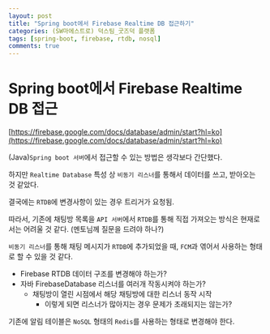 ```yaml
---
layout: post
title: "Spring boot에서 Firebase Realtime DB 접근하기"
categories: (SW마에스트로) 덕스팀_굿즈덕 플랫폼
tags: [spring-boot, firebase, rtdb, nosql]
comments: true
---
```


# Spring boot에서 Firebase Realtime DB 접근

[https://firebase.google.com/docs/database/admin/start?hl=ko](https://firebase.google.com/docs/database/admin/start?hl=ko)

(Java)`Spring boot 서버`에서 접근할 수 있는 방법은 생각보다 간단했다.

하지만 `Realtime Database` 특성 상 `비동기 리스너`를 통해서 데이터를 쓰고, 받아오는 것 같았다.

결국에는 `RTDB`에 변경사항이 있는 경우 트리거가 요청됨.

따라서, 기존에 채팅방 목록을 `API 서버`에서 `RTDB`를 통해 직접 가져오는 방식은 현재로서는 어려울 것 같다. (멘토님께 질문을 드려야 하나?)

`비동기 리스너`를 통해 채팅 메시지가 `RTDB`에 추가되었을 때, `FCM`과 엮어서 사용하는 형태로 할 수 있을 것 같다.

- Firebase RTDB 데이터 구조를 변경해야 하는가?
- 자바 FirebaseDatabase 리스너를 여러개 작동시켜야 하는가?
    - 채팅방이 열린 시점에서 해당 채팅방에 대한 리스너 동작 시작
        - 이렇게 되면 리스너가 많아지는 경우 문제가 초래되지는 않는가?

기존에 알림 테이블은 `NoSQL` 형태의 `Redis`를 사용하는 형태로 변경해야 한다.
